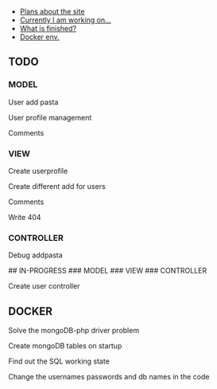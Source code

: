 
- [Plans about the site](#TODO)
- [Currently I am working on...](#IN-PROGRESSS)
- [What is finished?](#DONE)
- [Docker env.](#DOCKER)

## TODO
### MODEL
<p>User add pasta</p>
<p>User profile management</p>
<p>Comments</p>

### VIEW
<p>Create userprofile</p>
<p>Create different add for users</p>
<p>Comments</p>
<p>Write 404</p>

### CONTROLLER
<p>Debug addpasta</p>
## IN-PROGRESS
### MODEL
### VIEW
### CONTROLLER
<p>Create user controller</p>

## DOCKER
<p>Solve the mongoDB-php driver problem</p>
<p>Create mongoDB tables on startup</p>
<p>Find out the SQL working state</p>
<p>Change the usernames passwords and db names in the code</p>